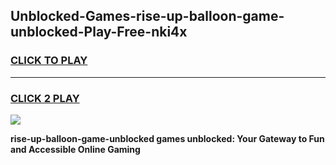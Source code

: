 
## Unblocked-Games-rise-up-balloon-game-unblocked-Play-Free-nki4x
<h3>
<a href="https://premium76.site?title=rise-up-balloon-game-unblocked&ref=18A1">CLICK TO PLAY</a></h3>
<hr>

<h3>
<a href="https://premium76.site?title=rise-up-balloon-game-unblocked&ref=18A1">CLICK 2 PLAY</a>
  
</h3>

<a href="https://premium76.site?title=rise-up-balloon-game-unblocked&ref=18A1"><img src="https://clearcache.store/games.png"></a>


**rise-up-balloon-game-unblocked games unblocked: Your Gateway to Fun and Accessible Online Gaming**
